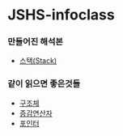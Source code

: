 # JSHS-infoclass

### 만들어진 해석본

- [스택(Stack)](https://github.com/Mist0713/JSHS-infoclass/blob/main/%EC%8A%A4%ED%83%9D.md)

### 같이 읽으면 좋은것들

- [구조체](https://github.com/Mist0713/JSHS-infoclass/blob/main/%EA%B5%AC%EC%A1%B0%EC%B2%B4.md)
- [증감연산자](https://github.com/Mist0713/JSHS-infoclass/blob/main/%EC%A6%9D%EA%B0%90%EC%97%B0%EC%82%B0%EC%9E%90.md)
- [포인터](https://github.com/Mist0713/JSHS-infoclass/blob/main/%ED%8F%AC%EC%9D%B8%ED%84%B0.md)

